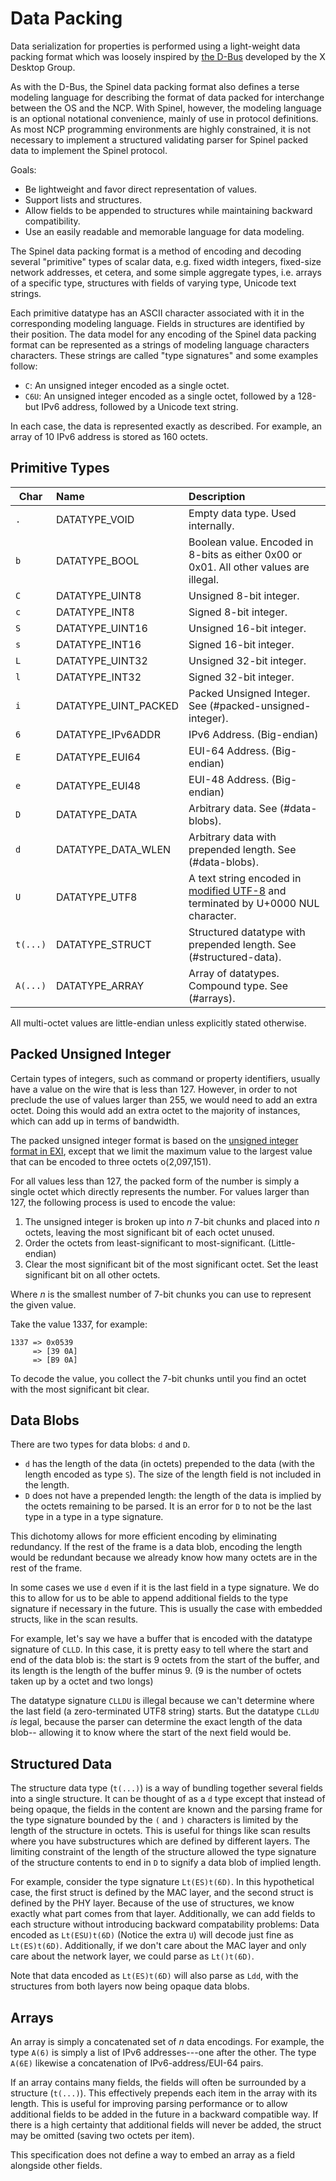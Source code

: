 # Data Packing

Data serialization for properties is performed using a light-weight data packing format which was loosely inspired by [the D-Bus][DBUS] developed by the X Desktop Group.

[DBUS]: https://www.freedesktop.org/wiki/Software/dbus/

As with the D-Bus, the Spinel data packing format also defines a terse modeling language for describing the format of data packed for interchange between the OS and the NCP. With Spinel, however, the modeling language is an optional notational convenience, mainly of use in protocol definitions. As most NCP programming environments are highly constrained, it is not necessary to implement a structured validating parser for Spinel packed data to implement the Spinel protocol.

Goals:

 *  Be lightweight and favor direct representation of values.
 *  Support lists and structures.
 *  Allow fields to be appended to structures while maintaining backward compatibility.
 *  Use an easily readable and memorable language for data modeling.

The Spinel data packing format is a method of encoding and decoding several "primitive" types of scalar data, e.g. fixed width integers, fixed-size network addresses, et cetera, and some simple aggregate types, i.e. arrays of a specific type, structures with fields of varying type, Unicode text strings.

Each primitive datatype has an ASCII character associated with it in the corresponding modeling language. Fields in structures are identified by their position. The data model for any encoding of the Spinel data packing format can be represented as a strings of modeling language characters characters. These strings are called "type signatures" and some examples follow:

 *  `C`: An unsigned integer encoded as a single octet.
 *  `C6U`: An unsigned integer encoded as a single octet, followed by a 128-but IPv6 address, followed by a Unicode text string.

In each case, the data is represented exactly as described. For example, an array of 10 IPv6 address is stored as 160 octets.

## Primitive Types

Char | Name                 | Description
-----|:---------------------|:------------------------------
 `.` | DATATYPE_VOID        | Empty data type. Used internally.
 `b` | DATATYPE_BOOL        | Boolean value. Encoded in 8-bits as either 0x00 or 0x01. All other values are illegal.
 `C` | DATATYPE_UINT8       | Unsigned 8-bit integer.
 `c` | DATATYPE_INT8        | Signed 8-bit integer.
 `S` | DATATYPE_UINT16      | Unsigned 16-bit integer.
 `s` | DATATYPE_INT16       | Signed 16-bit integer.
 `L` | DATATYPE_UINT32      | Unsigned 32-bit integer.
 `l` | DATATYPE_INT32       | Signed 32-bit integer.
 `i` | DATATYPE_UINT_PACKED | Packed Unsigned Integer. See (#packed-unsigned-integer).
 `6` | DATATYPE_IPv6ADDR    | IPv6 Address. (Big-endian)
 `E` | DATATYPE_EUI64       | EUI-64 Address. (Big-endian)
 `e` | DATATYPE_EUI48       | EUI-48 Address. (Big-endian)
 `D` | DATATYPE_DATA        | Arbitrary data. See (#data-blobs).
 `d` | DATATYPE_DATA_WLEN   | Arbitrary data with prepended length. See (#data-blobs).
 `U` | DATATYPE_UTF8        | A text string encoded in [modified UTF-8][MUTF8] and terminated by U+0000 NUL character.
 `t(...)` | DATATYPE_STRUCT | Structured datatype with prepended length. See (#structured-data).
 `A(...)` | DATATYPE_ARRAY  | Array of datatypes. Compound type. See (#arrays).

[MUTF8]: http://docs.oracle.com/javase/8/docs/api/java/io/DataInput.html#modified-utf-8

All multi-octet values are little-endian unless explicitly stated otherwise.

## Packed Unsigned Integer

Certain types of integers, such as command or property identifiers, usually have a value on the wire that is less than 127. However, in order to not preclude the use of values larger than 255, we would need to add an extra octet. Doing this would add an extra octet to the majority of instances, which can add up in terms of bandwidth.

The packed unsigned integer format is based on the [unsigned integer format in EXI][EXI], except that we limit the maximum value to the largest value that can be encoded to three octets o(2,097,151).

[EXI]: https://www.w3.org/TR/exi/#encodingUnsignedInteger

For all values less than 127, the packed form of the number is simply a single octet which directly represents the number. For values larger than 127, the following process is used to encode the value:

1. The unsigned integer is broken up into *n* 7-bit chunks and placed into *n* octets, leaving the most significant bit of each octet unused.
2. Order the octets from least-significant to most-significant. (Little-endian)
3. Clear the most significant bit of the most significant octet. Set the least significant bit on all other octets.

Where *n* is the smallest number of 7-bit chunks you can use to
represent the given value.

Take the value 1337, for example:

    1337 => 0x0539
         => [39 0A]
         => [B9 0A]

To decode the value, you collect the 7-bit chunks until you find an octet with the most significant bit clear.

## Data Blobs

There are two types for data blobs: `d` and `D`.

* `d` has the length of the data (in octets) prepended to the data (with the length encoded as type `S`). The size of the length field is not included in the length.
* `D` does not have a prepended length: the length of the data is implied by the octets remaining to be parsed. It is an error for `D` to not be the last type in a type in a type signature.

This dichotomy allows for more efficient encoding by eliminating redundancy. If the rest of the frame is a data blob, encoding the length would be redundant because we already know how many octets are in the rest of the frame.

In some cases we use `d` even if it is the last field in a type signature. We do this to allow for us to be able to append additional fields to the type signature if necessary in the future. This is usually the case with embedded structs, like in the scan results.

For example, let's say we have a buffer that is encoded with the datatype signature of `CLLD`. In this case, it is pretty easy to tell where the start and end of the data blob is: the start is 9 octets from the start of the buffer, and its length is the length of the buffer minus 9. (9 is the number of octets taken up by a octet and two longs)

The datatype signature `CLLDU` is illegal because we can't determine where the last field (a zero-terminated UTF8 string) starts. But the datatype `CLLdU` *is* legal, because the parser can determine the exact length of the data blob-- allowing it to know where the start of the next field would be.

## Structured Data

The structure data type (`t(...)`) is a way of bundling together several fields into a single structure. It can be thought of as a `d` type except that instead of being opaque, the fields in the content are known and the parsing frame for the type signature bounded by the `(` and `)` characters is limited by the length of the structure in octets. This is useful for things like scan results where you have substructures which are defined by different layers. The limiting constraint of the length of the structure allowed the type signature of the structure contents to end in `D` to signify a data blob of implied length.

For example, consider the type signature `Lt(ES)t(6D)`. In this hypothetical case, the first struct is defined by the MAC layer, and the second struct is defined by the PHY layer. Because of the use of structures, we know exactly what part comes from that layer. Additionally, we can add fields to each structure without introducing backward compatability problems: Data encoded as `Lt(ESU)t(6D)` (Notice the extra `U`) will decode just fine as `Lt(ES)t(6D)`. Additionally, if we don't care about the MAC layer and only care about the network layer, we could parse as `Lt()t(6D)`.

Note that data encoded as `Lt(ES)t(6D)` will also parse as `Ldd`, with the structures from both layers now being opaque data blobs.

## Arrays

An array is simply a concatenated set of *n* data encodings. For example, the type `A(6)` is simply a list of IPv6 addresses---one after the other. The type `A(6E)` likewise a concatenation of IPv6-address/EUI-64 pairs.

If an array contains many fields, the fields will often be surrounded by a structure (`t(...)`). This effectively prepends each item in the array with its length. This is useful for improving parsing performance or to allow additional fields to be added in the future in a backward compatible way. If there is a high certainty that additional fields will never be added, the struct may be omitted (saving two octets per item).

This specification does not define a way to embed an array as a field alongside other fields.
